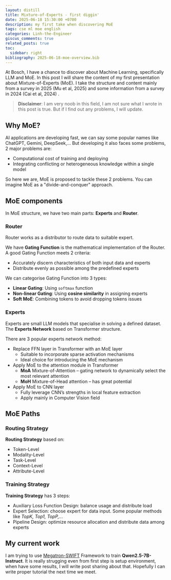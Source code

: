 ```yaml
---
layout: distill
title: Mixture-of-Experts - first diggin'
date: 2025-06-18 15:30:00 +0700
description: my first take when discovering MoE
tags: cse ml moe english
categories: Linh-the-Engineer
giscus_comments: true
related_posts: true
toc:
  sidebar: right
bibliography: 2025-06-18-moe-overview.bib
---
```


At Bosch, I have a chance to discover about Machine Learning, specifically LLM and MoE. In this post I will share the content of my first presentation about Mixture-of-Experts (MoE). I take the structure and content mainly from a survey in 2025 (Mu et al, 2025) <d-cite key="mu2025comprehensive"></d-cite> and some information from a survey in 2024 (Cai et al, 2024) <d-cite key="cai2024survey"></d-cite>.

> **Disclaimer**: I am very noob in this field, I am not sure what I wrote in this post is true. But if I find out any problems, I will update.

## Why MoE?

AI applications are developing fast, we can say some popular names like ChatGPT, Gemini, DeepSeek,... But developing it also faces some problems, 2 major problems are:

- Computational cost of training and deploying
- Integrating conflicting or heterogeneous knowledge within a single model

So here we are, MoE is proposed to tackle these 2 problems. You can imagine MoE as a "divide-and-conquer" approach. 

## MoE components

In MoE structure, we have two main parts: **Experts** and **Router**.

### Router

Router works as a distributor to route data to suitable expert.

We have **Gating Function** is the mathematical implementation of the Router. A good Gating Function meets 2 criteria:

- Accurately discern characteristics of both input data and experts
- Distribute evenly as possible among the predefined experts

We can categorise Gating Function into 3 types:

- **Linear Gating**: Using `softmax` function
- **Non-linear Gating**: Using **cosine similarity** in assigning experts
- **Soft MoE**: Combining tokens to avoid dropping tokens issues

### Experts

Experts are small LLM models that specialise in solving a defined dataset. The **Experts Network** based on Transformer <d-cite key="vaswani2017attention"></d-cite> structure.

There are 3 popular experts network method:

- Replace FFN layer in Transformer with an MoE layer
  - Suitable to incorporate sparse activation mechanisms
  - Ideal choice for introducing the MoE mechanism
- Apply MoE to the attention module in Transformer
	- **MoA** <d-cite key="wang2024moa"></d-cite> Mixture-of-Attention – gating network to dynamically select the most relevant attention
	- **MoH** <d-cite key="jin2024moh"></d-cite> Mixture-of-Head attention – has great potential
- Apply MoE to CNN layer
	- Fully leverage CNN’s strengths in local feature extraction 
	- Apply mainly in Computer Vision field

## MoE Paths

### Routing Strategy

**Routing Strategy** based on:

- Token-Level
- Modality-Level
- Task-Level
- Context-Level
- Attribute-Level

### Training Strategy

**Training Strategy** has 3 steps:

- Auxiliary Loss Function Design: balance usage and distribute load
- Expert Selection: choose expert for data input. Some popular methods like *TopK, Top1, TopP,...*
- Pipeline Design: optimize resource allocation and distribute data among experts

## My current work

I am trying to use [Megatron-SWIFT](https://swift.readthedocs.io/en/latest/Instruction/Megatron-SWIFT-Training.html) Framework to train **Qwen2.5-7B-Instruct**<d-cite key="qwen2.5"></d-cite>. It is really strugging even from first step is setup environment, when have some results, I will write post sharing about that. Hopefully I can write proper tutorial the next time we meet.
